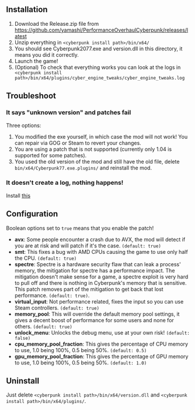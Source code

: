 ## Installation

1. Download the Release.zip file from https://github.com/yamashi/PerformanceOverhaulCyberpunk/releases/latest 
2. Unzip everything in `<cyberpunk install path>/bin/x64/`
3. You should see Cyberpunk2077.exe and version.dll in this directory, it means you did it correctly.
4. Launch the game!
5. (Optional) To check that everything works you can look at the logs in ` <cyberpunk install path>/bin/x64/plugins/cyber_engine_tweaks/cyber_engine_tweaks.log`

## Troubleshoot

### It says "unknown version" and patches fail

Three options:
1. You modified the exe yourself, in which case the mod will not work! You can repair via GOG or Steam to revert your changes.
2. You are using a patch that is not supported (currently only 1.04 is supported for some patches).
3. You used the old version of the mod and still have the old file, delete `bin/x64/Cyberpunk77.exe.plugins/` and reinstall the mod.

### It doesn't create a log, nothing happens!

Install [this](https://aka.ms/vs/16/release/vc_redist.x64.exe)

## Configuration

Boolean options set to `true` means that you enable the patch!

* **avx**: Some people encounter a crash due to AVX, the mod will detect if you are at risk and will patch if it's the case. `(default: true)`
* **smt**: This fixes a bug with AMD CPUs causing the game to use only half the CPU. `(default: true)`
* **spectre**: Spectre is a hardware security flaw that can leak a process' memory, the mitigation for spectre has a performance impact. The mitigation doesn't make sense for a game, a spectre exploit is very hard to pull off and there is nothing in Cyberpunk's memory that is sensitive. This patch removes part of the mitigation to get back that lost performance. `(default: true)`.
* **virtual_input**: Not performance related, fixes the input so you can use Steam controllers. `(default: true)`
* **memory_pool**: This will override the default memory pool settings, it gives a decent boost of performance for some users and none for others. `(default: true) `
* **unlock_menu**: Unlocks the debug menu, use at your own risk! `(default: false)`
* **cpu_memory_pool_fraction**: This gives the percentage of CPU memory to use, 1.0 being 100%, 0.5 being 50%. `(default: 0.5)`
* **gpu_memory_pool_fraction**: This gives the percentage of GPU memory to use, 1.0 being 100%, 0.5 being 50%. `(default: 1.0)`

## Uninstall

Just delete `<cyberpunk install path>/bin/x64/version.dll` and `<cyberpunk install path>/bin/x64/plugins/`.
